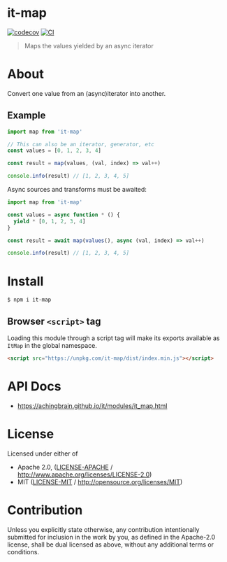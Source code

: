 # it-map

[![codecov](https://img.shields.io/codecov/c/github/achingbrain/it.svg?style=flat-square)](https://codecov.io/gh/achingbrain/it)
[![CI](https://img.shields.io/github/actions/workflow/status/achingbrain/it/js-test-and-release.yml?branch=main\&style=flat-square)](https://github.com/achingbrain/it/actions/workflows/js-test-and-release.yml?query=branch%3Amain)

> Maps the values yielded by an async iterator

# About

<!--

!IMPORTANT!

Everything in this README between "# About" and "# Install" is automatically
generated and will be overwritten the next time the doc generator is run.

To make changes to this section, please update the @packageDocumentation section
of src/index.js or src/index.ts

To experiment with formatting, please run "npm run docs" from the root of this
repo and examine the changes made.

-->

Convert one value from an (async)iterator into another.

## Example

```javascript
import map from 'it-map'

// This can also be an iterator, generator, etc
const values = [0, 1, 2, 3, 4]

const result = map(values, (val, index) => val++)

console.info(result) // [1, 2, 3, 4, 5]
```

Async sources and transforms must be awaited:

```javascript
import map from 'it-map'

const values = async function * () {
  yield * [0, 1, 2, 3, 4]
}

const result = await map(values(), async (val, index) => val++)

console.info(result) // [1, 2, 3, 4, 5]
```

# Install

```console
$ npm i it-map
```

## Browser `<script>` tag

Loading this module through a script tag will make its exports available as `ItMap` in the global namespace.

```html
<script src="https://unpkg.com/it-map/dist/index.min.js"></script>
```

# API Docs

- <https://achingbrain.github.io/it/modules/it_map.html>

# License

Licensed under either of

- Apache 2.0, ([LICENSE-APACHE](https://github.com/achingbrain/it/blob/main/packages/it-map/LICENSE-APACHE) / <http://www.apache.org/licenses/LICENSE-2.0>)
- MIT ([LICENSE-MIT](https://github.com/achingbrain/it/blob/main/packages/it-map/LICENSE-MIT) / <http://opensource.org/licenses/MIT>)

# Contribution

Unless you explicitly state otherwise, any contribution intentionally submitted for inclusion in the work by you, as defined in the Apache-2.0 license, shall be dual licensed as above, without any additional terms or conditions.
